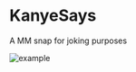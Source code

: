# KanyeSays

A MM snap for joking purposes 

![example](https://user-images.githubusercontent.com/37161734/186323040-8a89183c-f819-4446-a1d8-46a9295259ec.jpeg)

